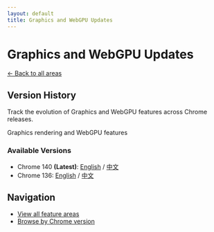 ```yaml
---
layout: default
title: Graphics and WebGPU Updates
---
```


# Graphics and WebGPU Updates

[← Back to all areas](../index.html)

## Version History

Track the evolution of Graphics and WebGPU features across Chrome releases.

Graphics rendering and WebGPU features

### Available Versions

- Chrome 140 **(Latest)**: [English](./chrome-140-en.html) / [中文](./chrome-140-zh.html)
- Chrome 136: [English](./chrome-136-en.html) / [中文](./chrome-136-zh.html)

## Navigation

- [View all feature areas](../index.html)
- [Browse by Chrome version](../../versions/index.html)
